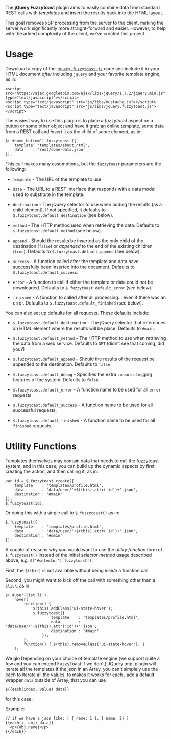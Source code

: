 The **jQuery Fuzzytoast** plugin aims to easily combine data from
standard REST calls with *templates* and insert the results back into
the HTML layout.

This goal removes xSP processing from the server to the client, making
the server work significantly more straight-forward and easier. However,
to help with the added complexity of the client, we've created this
project.

Usage
=====

Download a copy of the [`jquery.fuzzytoast.js`][1] code and include it in
your HTML document *after* including `jquery` and your favorite template
engine, as in:

    <script src="https://ajax.googleapis.com/ajax/libs/jquery/1.7.2/jquery.min.js" type="text/javascript"></script>
    <script type="text/javascript" src="js/libs/mustache.js"></script>
    <script type="text/javascript" src="js/libs/jquery.fuzzytoast.js"></script>  

  [1]: https://raw.github.com/howardabrams/fuzzytoast/master/web/js/jquery.fuzzytoast.js
  
The easiest way to use this plugin is to place a *fuzzytoast* aspect on
a button or some other object and have it grab an online template, some
data from a REST call and *insert* it as the child of some element, as
in:

    $('#some-buttom').fuzzytoast ({ 
        template: 'templates/about.html',
        data    : 'rest/some-data.json' 
    });

This call makes many assumptions, but the `fuzzytoast` parameters are
the following:

  * `template` - The URL of the template to use

  * `data` - The URL to a REST interface that responds with a data model
    used to substitute in the template.

  * `destination` - The jQuery selector to use when adding the results
    (as a child element). If not specified, it defaults to
    `$.fuzzytoast.default_destination` (see below).

  * `method` - The HTTP method used when retrieving the data. Defaults
    to `$.fuzzytoast.default_method` (see below).

  * `append` - Should the results be inserted as the only child of the
    destination (`false`) or *appended* to the end of the existing
    children (`true`). Defaults to `$.fuzzytoast.default_append` (see
    below).

  * `success` - A function called after the template and data have
    successfully been inserted into the document. Defaults to
    `$.fuzzytoast.default_success`.

  * `error` - A function to call if either the template or data could
    not be downloaded. Defaults to `$.fuzzytoast.default_error` (see
    below).

  * `finished` - A function to called after all processing... even if there
    was an error. Defaults to `$.fuzzytoast.default_finished` (see below).

You can also set up defaults for all requests. These defaults include:

  * `$.fuzzytoast.default_destination` - The jQuery selector that
    references an HTML element where the results will be place. Defaults
    to `#main`.

  * `$.fuzzytoast.default_method` - The HTTP method to use when retrieving
    the data from a web service. Defaults to `GET` (didn’t see that
    coming, did you?)

  * `$.fuzzytoast.default_append` - Should the results of the request be
    appended to the destination. Defaults to `false`

  * `$.fuzzytoast.default_debug` - Specifies the extra `console.log`ging
    features of the system. Defaults to `false`.

  * `$.fuzzytoast.default_error` - A function name to be used for all
    `error` requests.

  * `$.fuzzytoast.default_success` - A function name to be used for all
    successful requests.

  * `$.fuzzytoast.default_finished` - A function name to be used for all
    `finished` requests.

Utility Functions
=================

Templates themselves may contain data that needs to call the fuzzytoast
system, and in this case, you can build up the dynamic aspects by first
creating the action, and then calling it, as in:

    var id = $.fuzzytoast.create({
        template    : 'templates/profile.html',
        data        : 'data/user/'+$(this).attr('id')+'.json',
        destination : '#main'
    });                                                         
    $.fuzzytoast(id);

Or doing this with a single call to `$.fuzzytoast()` as in:

    $.fuzzytoast({
        template    : 'templates/profile.html',
        data        : 'data/user/'+$(this).attr('id')+'.json',
        destination : '#main'
    });

A couple of reasons why you would want to use the *utility function*
form of `$.fuzzytoast()` instead of the initial *selector method* usage
described above, e.g. `$('#selector').fuzzytoast()`:

First, the `$(this)` is not available without being *inside* a function
call.

Second, you might want to kick off the call with something other than a
`click`, as in:

    $('#user-list li').
        hover(
            function() {
                $(this).addClass('ui-state-hover');             
                $.fuzzytoast({
                        template    : 'templates/profile.html', 
                        data        : 'data/user/'+$(this).attr('id')+'.json', 
                        destination : '#main'                   
                    });
            },
            function() { $(this).removeClass('ui-state-hover'); }   
        );

We glo
Depending on your choice of template engine (we support quite a few and you
can extend FuzzyToast if we don't)
JQuery tmpl plugin will iterate all the templates if the json in an Array, you
can't simplely use the each to iterate all the values, to makes it works for each
, add a default wrapper `data` outside of Array, that you can use

    ${{each(index, value) data}}

for this case.

Example:

    // if we have a json like: [ { name: 1 }, { name: 2} ]
    {{each(i, obj) data}}
      <p>{obj.name}</p>
    {{/each}}
